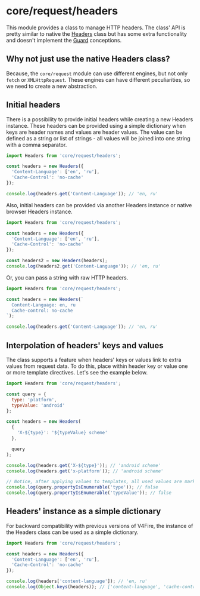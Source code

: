 # core/request/headers

This module provides a class to manage HTTP headers.
The class' API is pretty similar to native the [Headers](https://developer.mozilla.org/en-US/docs/Web/API/Headers) class
but has some extra functionality and doesn't implement the [Guard]((https://developer.mozilla.org/en-US/docs/Glossary/Guard)) conceptions.

## Why not just use the native Headers class?

Because, the `core/request` module can use different engines, but not only `fetch` or `XMLHttpRequest`.
These engines can have different peculiarities, so we need to create a new abstraction.

## Initial headers

There is a possibility to provide initial headers while creating a new Headers instance.
These headers can be provided using a simple dictionary when keys are header names and values are header values.
The value can be defined as a string or list of strings - all values will be joined into one string with a comma separator.

```js
import Headers from 'core/request/headers';

const headers = new Headers({
  'Content-Language': ['en', 'ru'],
  'Cache-Control': 'no-cache'
});

console.log(headers.get('Content-Language')); // 'en, ru'
```

Also, initial headers can be provided via another Headers instance or native browser Headers instance.

```js
import Headers from 'core/request/headers';

const headers = new Headers({
  'Content-Language': ['en', 'ru'],
  'Cache-Control': 'no-cache'
});

const headers2 = new Headers(headers);
console.log(headers2.get('Content-Language')); // 'en, ru'
```

Or, you can pass a string with raw HTTP headers.

```js
import Headers from 'core/request/headers';

const headers = new Headers(`
  Content-Language: en, ru
  Cache-control: no-cache
`);

console.log(headers.get('Content-Language')); // 'en, ru'
```

## Interpolation of headers' keys and values

The class supports a feature when headers' keys or values link to extra values from request data.
To do this, place within header key or value one or more template directives. Let's see the example below.

```js
import Headers from 'core/request/headers';

const query = {
  type: 'platform',
  typeValue: 'android'
};

const headers = new Headers(
  {
    'X-${type}': '${typeValue} scheme'
  },

  query
);

console.log(headers.get('X-${type}')); // 'android scheme'
console.log(headers.get('x-platform')); // 'android scheme'

// Notice, after applying values to templates, all used values are marked as non-enumerable
console.log(query.propertyIsEnumerable('type')); // false
console.log(query.propertyIsEnumerable('typeValue')); // false
```

## Headers' instance as a simple dictionary

For backward compatibility with previous versions of V4Fire, the instance of the Headers class can be used as a simple dictionary.

```js
import Headers from 'core/request/headers';

const headers = new Headers({
  'Content-Language': ['en', 'ru'],
  'Cache-Control': 'no-cache'
});

console.log(headers['content-language']); // 'en, ru'
console.log(Object.keys(headers)); // ['content-language', 'cache-control']
```
